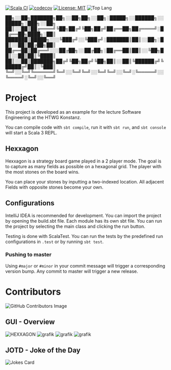 [![Scala CI](https://github.com/HexxagonHTWG/Hexxagon/actions/workflows/scala.yml/badge.svg?branch=master)](https://github.com/HexxagonHTWG/Hexxagon/actions/workflows/scala.yml)
[![codecov](https://codecov.io/gh/HexxagonHTWG/Hexxagon/branch/master/graph/badge.svg?token=GGXRQECCY7)](https://codecov.io/gh/HexxagonHTWG/Hexxagon)
[![License: MIT](https://img.shields.io/badge/License-MIT-yellow.svg)](https://opensource.org/licenses/MIT)
![Top Lang](https://img.shields.io/github/languages/top/HexxagonHTWG/Hexxagon?color=magenta)

██╗░░██╗███████╗██╗░░██╗██╗░░██╗░█████╗░░██████╗░░█████╗░███╗░░██╗
██║░░██║██╔════╝╚██╗██╔╝╚██╗██╔╝██╔══██╗██╔════╝░██╔══██╗████╗░██║
███████║█████╗░░░╚███╔╝░░╚███╔╝░███████║██║░░██╗░██║░░██║██╔██╗██║
██╔══██║██╔══╝░░░██╔██╗░░██╔██╗░██╔══██║██║░░╚██╗██║░░██║██║╚████║
██║░░██║███████╗██╔╝╚██╗██╔╝╚██╗██║░░██║╚██████╔╝╚█████╔╝██║░╚███║
╚═╝░░╚═╝╚══════╝╚═╝░░╚═╝╚═╝░░╚═╝╚═╝░░╚═╝░╚═════╝░░╚════╝░╚═╝░░╚══╝

# Project

This project is developed as an example for the lecture Software Engineering at the HTWG Konstanz.

You can compile code with `sbt compile`, run it with `sbt run`, and `sbt console` will start a Scala 3 REPL.

## Hexxagon

Hexxagon is a strategy board game played in a 2 player mode. The goal is to capture as many fields as possible on a
hexagonal grid. The player with the most stones on the board wins.

You can place your stones by inputting a two-indexed location. All adjacent Fields with opposite stones become your own.

## Configurations

IntelliJ IDEA is recommended for development. You can import the project by opening the build.sbt file.
Each module has its own sbt file. You can run the project by selecting the main class and clicking the run button.

Testing is done with ScalaTest. You can run the tests by the predefined run configurations in `.test` or by
running `sbt test`.

### Pushing to master

Using `#major` or `#minor` in your commit message will trigger a corresponding version bump. Any commit to master will
trigger a new release.

# Contributors

![GitHub Contributors Image](https://contrib.rocks/image?repo=HexxagonHTWG/Hexxagon)

## GUI - Overview

![HEXXAGON](https://user-images.githubusercontent.com/34040518/151370057-dd08f6ff-a616-44c8-8bac-97bae45c1a9f.gif)
![grafik](https://user-images.githubusercontent.com/34040518/145568350-a6b652d0-cc23-46a6-b5c3-1ecc1d98556a.png)
![grafik](https://user-images.githubusercontent.com/34040518/147228936-72d1362f-46bd-4367-8f57-4067dd7dd758.png)
![grafik](https://user-images.githubusercontent.com/34040518/147615216-5e6b8078-cf84-41f2-9e3b-ac4b67ec902b.png)

## JOTD - Joke of the Day

![Jokes Card](https://readme-jokes.vercel.app/api)
